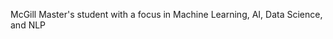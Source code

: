 McGill Master's student with a focus in Machine Learning, AI, Data Science, and NLP

<!---
Ling01234/Ling01234 is a ✨ special ✨ repository because its `README.md` (this file) appears on your GitHub profile.
You can click the Preview link to take a look at your changes.
--->

